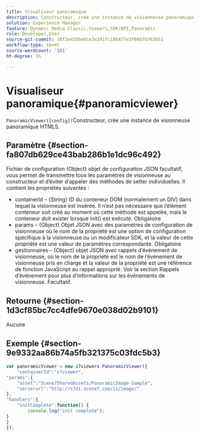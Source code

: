 ```yaml
---
title: Visualiseur panoramique
description: Constructeur, crée une instance de visionneuse panoramique HTML5.
solution: Experience Manager
feature: Dynamic Media Classic,Viewers,SDK/API,Panoramic
role: Developer,User
source-git-commit: 38f3e425be0ce3e241fc18b477e3f68b7b763b51
workflow-type: tm+mt
source-wordcount: '161'
ht-degree: 3%

---
```


# Visualiseur panoramique{#panoramicviewer}

`PanoramicViewer([config])`Constructeur, crée une instance de visionneuse panoramique HTML5.

## Paramètre {#section-fa807db629ce43bab286b1e1dc96c492}

Fichier de configuration
{Object} objet de configuration JSON facultatif, vous permet de transmettre tous les paramètres de visionneuse au constructeur et d’éviter d’appeler des méthodes de setter individuelles. Il contient les propriétés suivantes :

* containerId – {String} ID du conteneur DOM (normalement un DIV) dans lequel la visionneuse est insérée. Il n’est pas nécessaire que l’élément conteneur soit créé au moment où cette méthode est appelée, mais le conteneur doit exister lorsque init() est exécuté. Obligatoire
* params – {Object} Objet JSON avec des paramètres de configuration de visionneuse où le nom de la propriété est une option de configuration spécifique à la visionneuse ou un modificateur SDK, et la valeur de cette propriété est une valeur de paramètres correspondante. Obligatoire
* gestionnaires – {Object} objet JSON avec rappels d’événement de visionneuse, où le nom de la propriété est le nom de l’événement de visionneuse pris en charge et la valeur de la propriété est une référence de fonction JavaScript au rappel approprié. Voir la section Rappels d’événement pour plus d’informations sur les événements de visionneuse. Facultatif.


## Retourne {#section-1d3cf85bc7cc4dfe9670e038d02b9101}

Aucune

## Exemple {#section-9e9332aa86b74a5fb321375c03fdc5b3}

```javascript {.line-numbers}
var panoramicViewer = new s7viewers.PanoramicViewer({
    "containerId":"s7viewer",
"params":{
    "asset":"Scene7SharedAssets/PanoramicImage-Sample",
    "serverurl":"http://s7d1.scene7.com/is/image/"
},
"handlers":{
    "initComplete":function() {
        console.log("init complete");
}
}
});
```
